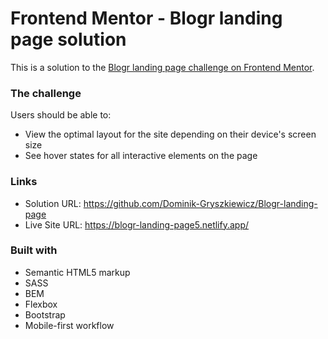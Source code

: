 # Frontend Mentor - Blogr landing page solution

This is a solution to the [Blogr landing page challenge on Frontend Mentor](https://www.frontendmentor.io/challenges/blogr-landing-page-EX2RLAApP).

### The challenge

Users should be able to:

- View the optimal layout for the site depending on their device's screen size
- See hover states for all interactive elements on the page

### Links

- Solution URL: https://github.com/Dominik-Gryszkiewicz/Blogr-landing-page
- Live Site URL: https://blogr-landing-page5.netlify.app/

### Built with

- Semantic HTML5 markup
- SASS
- BEM
- Flexbox
- Bootstrap
- Mobile-first workflow
